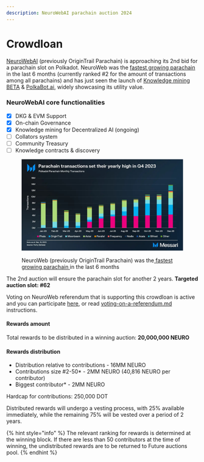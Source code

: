 ```yaml
---
description: NeuroWebAI parachain auction 2024
---
```


# Crowdloan

[NeuroWebAI](http://neuroweb.ai) (previously OriginTrail Parachain) is approaching its 2nd bid for a parachain slot on Polkadot. NeuroWeb was the [fastest growing parachain](https://twitter.com/DrevZiga/status/1752949817658020092) in the last 6 months (currently ranked #2 for the amount of transactions among all parachains) and has just seen the launch of [Knowledge mining BETA](https://x.com/NeuroWebAI/status/1747323072015720474?s=20) & [PolkaBot.ai](https://twitter.com/PolkabotAI), widely showcasing its utility value.&#x20;

### NeuroWebAI core functionalities

* [x] DKG & EVM Support
* [x] On-chain Governance
* [x] Knowledge mining for Decentralized AI (ongoing)
* [ ] Collators system
* [ ] Community Treasury
* [ ] Knowledge contracts & discovery

<figure><img src="../.gitbook/assets/GFO43N9XsAAJVkx.jpeg" alt=""><figcaption><p>NeuroWeb (previously OriginTrail Parachain) was the<a href="https://twitter.com/DrevZiga/status/1752949817658020092"> fastest growing parachain </a>in the last 6 months</p></figcaption></figure>

The 2nd auction will ensure the parachain slot for another 2 years. **Targeted auction slot: #62**

Voting on NeuroWeb referendum that is supporting this crowdloan is active and you can participate [here](https://polkadot.js.org/apps/?rpc=wss%3A%2F%2Fparachain-rpc.origin-trail.network#/democracy), or read [voting-on-a-referendum.md](../on-chain-governance/voting-on-a-referendum.md "mention") instructions.

#### Rewards amount

Total rewards to be distributed in a winning auction: **20,000,000 NEURO**

#### Rewards distribution

* Distribution relative to contributions - 16MM NEURO
* Contributions size #2-50\* - 2MM NEURO (40,816 NEURO per contributor)
* Biggest contributor\* - 2MM NEURO

Hardcap for contributions:  250,000 DOT

Distributed rewards will undergo a vesting process, with 25% available immediately, while the remaining 75% will be vested over a period of 2 years.

{% hint style="info" %}
The relevant ranking for rewards is determined at the winning block. If there are less than 50 contributors at the time of winning, the undistributed rewards are to be returned to Future auctions pool.
{% endhint %}

